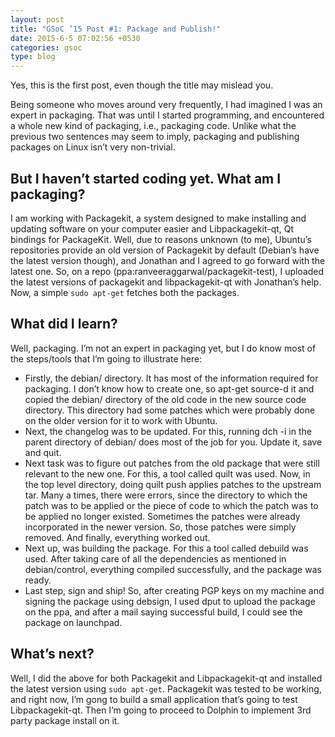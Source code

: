```yaml
---
layout: post
title: "GSoC ’15 Post #1: Package and Publish!"
date: 2015-6-5 07:02:56 +0530
categories: gsoc
type: blog
---
```


Yes, this is the first post, even though the title may mislead you.

Being someone who moves around very frequently, I had imagined I was an expert in packaging. That was until I started programming, and encountered a whole new kind of packaging, i.e., packaging code. Unlike what the previous two sentences may seem to imply, packaging and publishing packages on Linux isn’t very non-trivial.

## But I haven’t started coding yet. What am I packaging?

I am working with Packagekit, a system designed to make installing and updating software on your computer easier and Libpackagekit-qt, Qt bindings for PackageKit. Well, due to reasons unknown (to me), Ubuntu’s repositories provide an old version of Packagekit by default (Debian’s have the latest version though), and Jonathan and I agreed to go forward with the latest one. So, on a repo (ppa:ranveeraggarwal/packagekit-test), I uploaded the latest versions of packagekit and libpackagekit-qt with Jonathan’s help. Now, a simple `sudo apt-get` fetches both the packages.

## What did I learn?

Well, packaging. I’m not an expert in packaging yet, but I do know most of the steps/tools that I’m going to illustrate here:

* Firstly, the debian/ directory. It has most of the information required for packaging. I don’t know how to create one, so apt-get source-d it and copied the debian/ directory of the old code in the new source code directory. This directory had some patches which were probably done on the older version for it to work with Ubuntu.
* Next, the changelog was to be updated. For this, running dch -i in the parent directory of debian/ does most of the job for you. Update it, save and quit.
* Next task was to figure out patches from the old package that were still relevant to the new one. For this, a tool called quilt was used. Now, in the top level directory, doing quilt push applies patches to the upstream tar. Many a times, there were errors, since the directory to which the patch was to be applied or the piece of code to which the patch was to be applied no longer existed. Sometimes the patches were already incorporated in the newer version. So, those patches were simply removed. And finally, everything worked out.
* Next up, was building the package. For this a tool called debuild was used. After taking care of all the dependencies as mentioned in debian/control, everything compiled successfully, and the package was ready.
* Last step, sign and ship! So, after creating PGP keys on my machine and signing the package using debsign, I used dput to upload the package on the ppa, and after a mail saying successful build, I could see the package on launchpad.

## What’s next?

Well, I did the above for both Packagekit and Libpackagekit-qt and installed the latest version using `sudo apt-get`. Packagekit was tested to be working, and right now, I’m gong to build a small application that’s going to test Libpackagekit-qt. Then I’m going to proceed to Dolphin to implement 3rd party package install on it.
